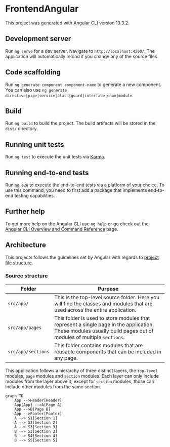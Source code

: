 # FrontendAngular

This project was generated with [Angular CLI](https://github.com/angular/angular-cli) version 13.3.2.

## Development server

Run `ng serve` for a dev server. Navigate to `http://localhost:4200/`. The application will automatically reload if you change any of the source files.

## Code scaffolding

Run `ng generate component component-name` to generate a new component. You can also use `ng generate directive|pipe|service|class|guard|interface|enum|module`.

## Build

Run `ng build` to build the project. The build artifacts will be stored in the `dist/` directory.

## Running unit tests

Run `ng test` to execute the unit tests via [Karma](https://karma-runner.github.io).

## Running end-to-end tests

Run `ng e2e` to execute the end-to-end tests via a platform of your choice. To use this command, you need to first add a package that implements end-to-end testing capabilities.

## Further help

To get more help on the Angular CLI use `ng help` or go check out the [Angular CLI Overview and Command Reference](https://angular.io/cli) page.

## Architecture

This projects follows the guidelines set by Angular with regards to [project file structure](https://angular.io/guide/file-structure).

### Source structure

|Folder| Purpose|
|-|-|
|`src/app/`|This is the top-level source folder. Here you will find the classes and modules that are used across the entire application.|
|`src/app/pages`|This folder is used to store modules that represent a single page in the application. These modules usually build pages out of modules of multiple `sections`.|
|`src/app/sections`|This folder contains modules that are reusable components that can be included in any page.|

This application follows a hierarchy of three distinct layers, the `top-level` modules, `page` modules and `section` modules. Each layer can only include modules from the layer above it, except for `section` modules, those can include other modules from the same section.

```mermaid
graph TD
    App -->Header[Header]
    App[App] -->A[Page A]
    App -->B[Page B]
    App -->Footer[Footer]
    A --> S1[Section 1]
    A --> S2[Section 2]
    A --> S3[Section 3]
    B --> S3[Section 3]
    B --> S4[Section 4]
    B --> S5[Section 5]
```